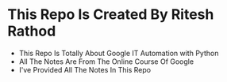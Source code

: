 # This Repo Is Created By Ritesh Rathod
- This Repo Is Totally About Google IT Automation with Python
- All The Notes Are From The Online Course Of Google
- I've Provided All The Notes In This Repo
